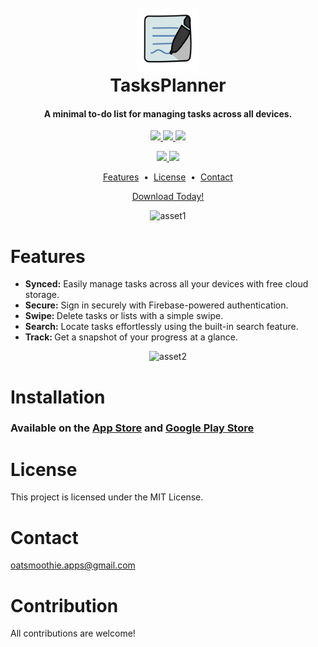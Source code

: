 

<h1 align="center">
  <br>
  <img src="https://github.com/sylviezhang37/TasksPlanner/blob/main/TasksPlanner/assets/logo.png" alt="TasksPlanner" width="100">
  <br>
  TasksPlanner
  <br>
<h4 align="center">A minimal to-do list for managing tasks across all devices.</h4>
</h1>

<p align="center">
  <a href="https://img.shields.io/badge/Flutter-%2302569B.svg?style=for-the-badge&logo=Flutter&logoColor=white">
    <img src="https://img.shields.io/badge/Flutter-%2302569B.svg?style=for-the-badge&logo=Flutter&logoColor=white">
  </a>
  <a href="https://img.shields.io/badge/firebase-a08021?style=for-the-badge&logo=firebase&logoColor=ffcd34">
    <img src="https://img.shields.io/badge/firebase-a08021?style=for-the-badge&logo=firebase&logoColor=ffcd34">
  </a>
  <a href="https://img.shields.io/badge/dart-%230175C2.svg?style=for-the-badge&logo=dart&logoColor=white">
      <img src="https://img.shields.io/badge/dart-%230175C2.svg?style=for-the-badge&logo=dart&logoColor=white">
  </a>
</p>


<p align="center">
  <a href="https://github.com/sylviezhang37/TasksPlanner/blob/main/LICENSE">
    <img src="https://img.shields.io/static/v1?label=License&message=MIT&color=blue&style=flat-square">
  </a>  
  <a href="https://img.shields.io/github/v/release/sylviezhang37/TasksPlanner?style=flat-square">
    <img src="https://img.shields.io/github/v/release/sylviezhang37/TasksPlanner?style=flat-square&color=yellow">
  </a>
</p>

<p align="center">
<a href="#features">Features</a> &nbsp;&bull;&nbsp;
<a href="#license">License</a> &nbsp;&bull;&nbsp;
<a href="#contact">Contact</a>
</p>

<p align="center">
  <a href="#installation">Download Today!</a> 
</p>
<p align="center">
  <img width="800" alt="asset1" src="https://github.com/sylviezhang37/TasksPlanner/assets/114536986/d6ea2cf1-4a0b-4a5c-a5c5-12f9fc246925">
</p>

# Features
- <b>Synced:</b> Easily manage tasks across all your devices with free cloud storage.
- <b>Secure:</b> Sign in securely with Firebase-powered authentication.
- <b>Swipe: </b> Delete tasks or lists with a simple swipe.
- <b>Search:</b> Locate tasks effortlessly using the built-in search feature.
- <b>Track: </b> Get a snapshot of your progress at a glance.
  
<p align="center">
  <img width="800" alt="asset2" src="https://github.com/sylviezhang37/TasksPlanner/assets/114536986/f298c48f-b330-4caf-9455-633dcdb34b8c">
</p>

# Installation
<p align="center">
  <h3>
  Available on the <a href="https://apps.apple.com/us/app/tasksplanner/id6499468703?platform=iphone">App Store</a> and <a href="https://play.google.com/store/apps/details?id=com.sylviezhang.tasksplanner&hl=en_US">Google Play Store</a> 
  </h3>
  </p>


# License
This project is licensed under the MIT License.

# Contact
oatsmoothie.apps@gmail.com

# Contribution
All contributions are welcome! 
